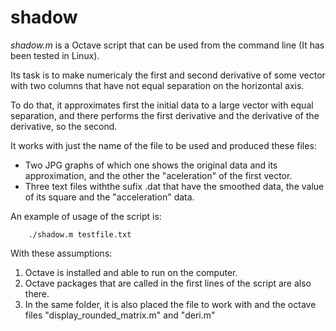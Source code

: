 # shadow

*shadow.m* is a Octave script that can be used from the command line (It has been tested in Linux).
	
Its task is to make numericaly the first and second derivative of some vector with two columns that have not equal separation on the horizontal axis. 

To do that, it approximates first the initial data to a large vector with equal separation, and there performs the first derivative and the derivative of the derivative, so the second.

It works with just the name of the file to be used and produced these files:

* Two JPG graphs of which one shows the original data and its approximation, and the other the "aceleration" of the first vector.
* Three text files withthe sufix .dat that have the smoothed data, the value of its square and the "acceleration" data.

An example of usage of the script is:

		./shadow.m testfile.txt
With these assumptions:

1. Octave is installed and able to run on the computer.
2. Octave packages that are called in the first lines of the script are also there.
3. In the same folder, it is also placed the file to work with and the octave files "display_rounded_matrix.m" and "deri.m"
